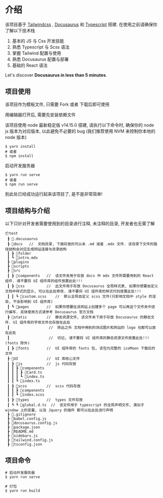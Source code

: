 # 介绍

该项目基于 [Tailwindcss](https://tailwindcss.com/) , [Docusaurus](https://docusaurus.io/zh-CN/) 和 [Typescript](https://www.typescriptlang.org/) 搭建.
在使用之前请确保你了解以下技术栈

1. 基本的 JS 与 Css 开发技能
2. 熟悉 Typescript 与 Scss 语法
3. 掌握 Tailwind 配置与使用
4. 熟悉 Docusaurus 配置与部署
5. 基础的 React 语法


Let's discover **Docusaurus in less than 5 minutes**.

## 项目使用

该项目作为模板文件, 只需要 Fork 或者 下载后即可使用

用编辑器打开后, 需要先安装依赖文件


该项目使用 node 最新稳定版 v14.15.0 搭建, 请执行以下命令时, 确保你的 node js 版本为对应版本, 以此避免不必要的 bug
(我们推荐使用 NVM 来控制你本地的 node 版本)


```shell
$ yarn install
# 或者
$ npm install
```

启动开发服务器

```shell
$ yarn run serve
# 或者
$ npm run serve
```

到此处已经成功运行起来该项目了, 是不是非常简单!


## 项目结构与介绍

以下只针对开发者需要使用到的目录进行注释, 未注释的目录, 开发者也无需了解

```text
📦test
 ┣ 📂.docusaurus
 ┣ 📂docs   //  文档目录, 下面存放的可以未 .md 或者 .mdx 文件. 该目录下文件的路径结构会对应生成网站连接与目录结构
 ┃ ┣ 📂folder
 ┃ ┗ 📜intro.mdx
 ┣ 📂plugins
 ┣ 📂scripts
 ┣ 📂src
 ┃ ┣ 📂components   //  该文件夹用于存放 docs 中 mdx 文件所需要用到的 React 组件. 请不要将 UI 组件库的组件放置此处!!!
 ┃ ┣ 📂css          //  此文件用于存放 Docusaurus 全局样式表, 如果你想要自定义文档中样式的显示, 可以在此处修改. 请不要将 UI 组件库的样式代码放置此处!!!
 ┃ ┃ ┗ 📜custom.scss    //  默认全局自定义 scss 文件(只影响文档中 style 的渲染, 不会影响到 UI 组件库)
 ┃ ┗ 📂pages        //  如果你想要在该网站上创建多个 page 可以再这个文件夹中进行编写. 具体使用方式请参考 Docusaurus 官方文档
 ┣ 📂static         //  静态资源文件, 该文件夹下用于存放 Docusaurus 的静态文件. UI 组件库的字体文件也存放在此处
 ┃                  //  除此之外 文档中用到的测试图片和网站的 logo 也都可以放在此处
 ┃                  //  切记, 请不要将 UI 组件库的静态资源文件放置此处!!! (fonts 除外)
 ┃ ┣ 📂fonts        //  UI 组件库的 fonts 包, 该包为完整的 icoMoon 下载后的文件
 ┣ 📂UI             //  UI 库核心文件
 ┃ ┣ 📂js           //  js 代码存放
 ┃ ┃ ┣ 📂components
 ┃ ┃ ┃ ┣ 📜Card.ts
 ┃ ┃ ┃ ┗ 📜index.ts
 ┃ ┃ ┗ 📜index.ts
 ┃ ┣ 📂scss         //  scss 代码存放
 ┃ ┃ ┣ 📂components
 ┃ ┃ ┗ 📜index.scss
 ┃ ┣ 📂types        //  types 文件存放
 ┃ ┗ ┗ 📜global.d.ts  //  该文件用于 typescript 的全局声明文件, 类似于 window 上的变量, 以及 Jquery 的插件 都可以在此处进行声明
 ┣ 📜.gitignore
 ┣ 📜babel.config.js
 ┣ 📜docusaurus.config.js
 ┣ 📜package.json
 ┣ 📜README.md
 ┣ 📜sidebars.js
 ┣ 📜tailwind.config.js
 ┣ 📜tsconfig.json
```

## 项目命令

```shell
# 启动开发服务器
$ yarn run serve

# 打包
$ yarn run build
```
